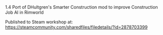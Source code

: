 1.4 Port of DHultgren's Smarter Construction mod to improve Construction Job AI in Rimworld

Published to Steam workshop at: https://steamcommunity.com/sharedfiles/filedetails/?id=2878703399